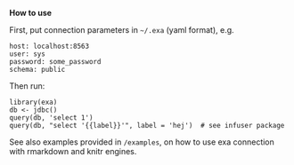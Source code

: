 **How to use**

First, put connection parameters in `~/.exa` (yaml format), e.g.

    host: localhost:8563
    user: sys
    password: some_password
    schema: public

Then run:

    library(exa)
    db <- jdbc()  
    query(db, 'select 1')
    query(db, "select '{{label}}'", label = 'hej')  # see infuser package
    
See also examples provided in `/examples`, on how to use exa connection with rmarkdown and knitr engines.
